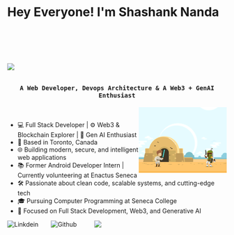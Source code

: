 # Hey Everyone! I'm Shashank Nanda
<br><br>

<br><br>
![](https://github.com/amandewatnitrr/amandewatnitrr/blob/main/header_.png)

## <p align="center"><h4 align="center"><samp> A Web Developer, Devops Architecture & A Web3 + GenAI Enthusiast </samp></h4></p>

<div>
<img align="right" src="https://github.com/amandewatnitrr/amandewatnitrr/blob/main/terminal.gif" width="40%"/>
  <br>

- 💻 Full Stack Developer | ⚙️ Web3 & Blockchain Explorer | 🤖 Gen AI Enthusiast
- 📍 Based in Toronto, Canada
- 🌐 Building modern, secure, and intelligent web applications
- 📚 Former Android Developer Intern | Currently volunteering at Enactus Seneca
- 🛠️ Passionate about clean code, scalable systems, and cutting-edge tech
- 🎓 Pursuing Computer Programming at Seneca College
- 🚀 Focused on Full Stack Development, Web3, and Generative AI


</div>

<a href="https://www.linkedin.com/in/shashank-nanda-36b60424b/">
  <img align="left" alt="Linkdein" width="100px" src="https://img.shields.io/badge/Linkedin-0A66C2?style=for-the-badge&logo=Linkedin&logoColor=white" />
</a>
<a href="https://github.com/theshashanknanda">
  <img align="left" alt="Github" width="100px" src="https://img.shields.io/badge/Github-181717?style=for-the-badge&logo=Github&logoColor=white" />
</a>
<a href="https://leetcode.com/u/Shashank8888/"  target="_blank">
  <img src="https://img.shields.io/badge/Leetcode-834e33?style=for-the-badge&logo=Leetcode&logoColor=white">
</a>
